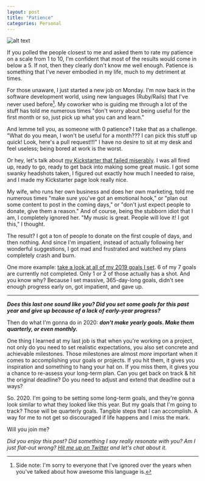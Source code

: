 ```yaml
---
layout: post
title: "Patience"
categories: Personal
---
```


![alt text][headerImg]

If you polled the people closest to me and asked them to rate my patience on a scale from 1 to 10, I'm confident that most of the results would come in below a 5. If not, then they clearly don't know me well enough. Patience is something that I've never embodied in my life, much to my detriment at times.

<!-- more -->

For those unaware, I just started a new job on Monday. I'm now back in the software development world, using new languages (Ruby/Rails) that I've never used before[^1]. My coworker who is guiding me through a lot of the stuff has told me numerous times "don't worry about being useful for the first month or so, just pick up what you can and learn."

And lemme tell you, as someone with 0 patience? I take that as a challenge. "What do you mean, I won't be useful for a month??? I can pick this stuff up quick! Look, here's a pull request!!!" I have no desire to sit at my desk and feel useless; being bored at work is the worst.

Or hey, let's talk about [my Kickstarter that failed miserably][kickstarter]. I was all fired up, ready to go, ready to get back into making some great music. I got some swanky headshots taken, I figured out exactly how much I needed to raise, and I made my Kickstarter page look really nice.

My wife, who runs her own business and does her own marketing, told me numerous times "make sure you've got an emotional hook," or "plan out some content to post in the coming days," or "don't just expect people to donate, give them a reason." And of course, being the stubborn idiot that I am, I completely ignored her. "My music is great. People will love it! I got this," I thought.

The result? I got a ton of people to donate on the first couple of days, and then nothing. And since I'm impatient, instead of actually following her wonderful suggestions, I got mad and frustrated and watched my plans completely crash and burn.

One more example: [take a look at all of my 2019 goals I set][2019goals]. 6 of my 7 goals are currently not completed. Only 1 or 2 of those actually has a shot. And you know why? Because I set massive, 365-day-long goals, didn't see enough progress early on, got impatient, and gave up.

---

***Does this last one sound like you? Did you set some goals for this past year and give up because of a lack of early-year progress?***

Then do what I'm gonna do in 2020: ***don't make yearly goals. Make them quarterly, or even monthly.***

One thing I learned at my last job is that when you're working on a project, not only do you need to set realistic expectations, you also set concrete and achievable milestones. Those milestones are almost *more* important when it comes to accomplishing your goals or projects. If you hit them, it gives you inspiration and something to hang your hat on. If you miss them, it gives you a chance to re-assess your long-term plan. Can you get back on track & hit the original deadline? Do you need to adjust and extend that deadline out a ways?

So. 2020. I'm going to be setting some long-term goals, and they're gonna look similar to what they looked like this year. But my goals that I'm going to track? Those will be quarterly goals. Tangible steps that I can accomplish. A way for me to not get so discouraged if life happens and I miss the mark.

Will you join me?

*Did you enjoy this post? Did something I say really resonate with you? Am I just flat-out wrong? [Hit me up on Twitter][twitter] and let's chat about it.*

[^1]: Side note: I'm sorry to everyone that I've ignored over the years when you've talked about how awesome this language is.

[headerImg]: https://i.imgur.com/Aw5nQoN.jpg "Patience, my young padawan"
[kickstarter]: https://www.kickstarter.com/projects/themusicplaysyou/holophrase "The Music Plays You - 'Holophrase' on Kickstarter"
[2019goals]: http://niclake.me/2019-goals/
[twitter]: http://twitter.com/niclake
